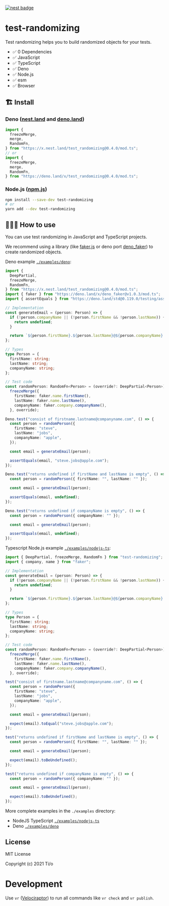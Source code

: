  [![nest badge](https://nest.land/badge.svg)](https://nest.land/package/test_randomizing)

# test-randomizing

Test randomizing helps you to build randomized objects for your tests.

- ✅ 0 Dependencies
- ✅ JavaScript
- ✅ TypeScript
- ✅ Deno
- ✅ Node.js
- ✅ esm
- ✅ Browser

## 🏗 Install

### Deno ([nest.land](https://nest.land/package/test_randomizing) and [deno.land](https://deno.land/x/test_randomizing))

```javascript
import {
  freezeMerge,
  merge,
  RandomFn,
} from "https://x.nest.land/test_randomizing@0.4.0/mod.ts";
// or
import {
  freezeMerge,
  merge,
  RandomFn,
} from "https://deno.land/x/test_randomizing@0.4.0/mod.ts";
```

### Node.js ([npm.js](https://www.npmjs.com/package/test-randomizing))

```sh
npm install --save-dev test-randomizing
# or
yarn add --dev test-randomizing
```

## 🤷🏽‍♂️ How to use

You can use test randomizing in JavaScript and TypeScript projects.

We recommend using a library (like
[faker.js](https://github.com/marak/Faker.js/) or deno port
[deno_faker](https://deno.land/x/deno_faker@v1.0.3)) to create randomized
objects.

Deno example
[`./examples/deno`](https://github.com/tiloio/test-randomizing/tree/main/examples/deno):

```typescript
import {
  DeepPartial,
  freezeMerge,
  RandomFn,
} from "https://x.nest.land/test_randomizing@0.4.0/mod.ts";
import { faker } from "https://deno.land/x/deno_faker@v1.0.3/mod.ts";
import { assertEquals } from "https://deno.land/std@0.119.0/testing/asserts.ts";

// Implementation
const generateEmail = (person: Person) => {
  if (!person.companyName || (!person.firstName && !person.lastName)) {
    return undefined;
  }

  return `${person.firstName}.${person.lastName}@${person.companyName}.com`;
};

// Types
type Person = {
  firstName: string;
  lastName: string;
  companyName: string;
};

// Test code
const randomPerson: RandomFn<Person> = (override?: DeepPartial<Person>) =>
  freezeMerge({
    firstName: faker.name.firstName(),
    lastName: faker.name.lastName(),
    companyName: faker.company.companyName(),
  }, override);

Deno.test("consist of firstname.lastname@companyname.com", () => {
  const person = randomPerson({
    firstName: "steve",
    lastName: "jobs",
    companyName: "apple",
  });

  const email = generateEmail(person);

  assertEquals(email, "steve.jobs@apple.com");
});

Deno.test("returns undefined if firstName and lastName is empty", () => {
  const person = randomPerson({ firstName: "", lastName: "" });

  const email = generateEmail(person);

  assertEquals(email, undefined);
});

Deno.test("returns undefined if companyName is empty", () => {
  const person = randomPerson({ companyName: "" });

  const email = generateEmail(person);

  assertEquals(email, undefined);
});
```

Typescript Node.js example
[`./examples/nodejs-ts`](https://github.com/tiloio/test-randomizing/tree/main/examples/nodejs-ts):

```typescript
import { DeepPartial, freezeMerge, RandomFn } from "test-randomizing";
import { company, name } from "faker";

// Implementation
const generateEmail = (person: Person) => {
  if (!person.companyName || (!person.firstName && !person.lastName)) {
    return undefined;
  }

  return `${person.firstName}.${person.lastName}@${person.companyName}.com`;
};

// Types
type Person = {
  firstName: string;
  lastName: string;
  companyName: string;
};

// Test code
const randomPerson: RandomFn<Person> = (override?: DeepPartial<Person>) =>
  freezeMerge({
    firstName: faker.name.firstName(),
    lastName: faker.name.lastName(),
    companyName: faker.company.companyName(),
  }, override);

test("consist of firstname.lastname@companyname.com", () => {
  const person = randomPerson({
    firstName: "steve",
    lastName: "jobs",
    companyName: "apple",
  });

  const email = generateEmail(person);

  expect(email).toEqual("steve.jobs@apple.com");
});

test("returns undefined if firstName and lastName is empty", () => {
  const person = randomPerson({ firstName: "", lastName: "" });

  const email = generateEmail(person);

  expect(email).toBeUndefined();
});

test("returns undefined if companyName is empty", () => {
  const person = randomPerson({ companyName: "" });

  const email = generateEmail(person);

  expect(email).toBeUndefined();
});
```

More complete examples in the `./examples` directory:

- NodeJS TypeScript
  [`./examples/nodejs-ts`](https://github.com/tiloio/test-randomizing/tree/main/examples/nodejs-ts)
- Deno
  [`./examples/deno`](https://github.com/tiloio/test-randomizing/tree/main/examples/deno)

## License

MIT License

Copyright (c) 2021 Ti/o

# Development

Use `vr` ([Velociraptor](https://velociraptor.run/)) to run all commands like `vr check` and `vr publish`.
